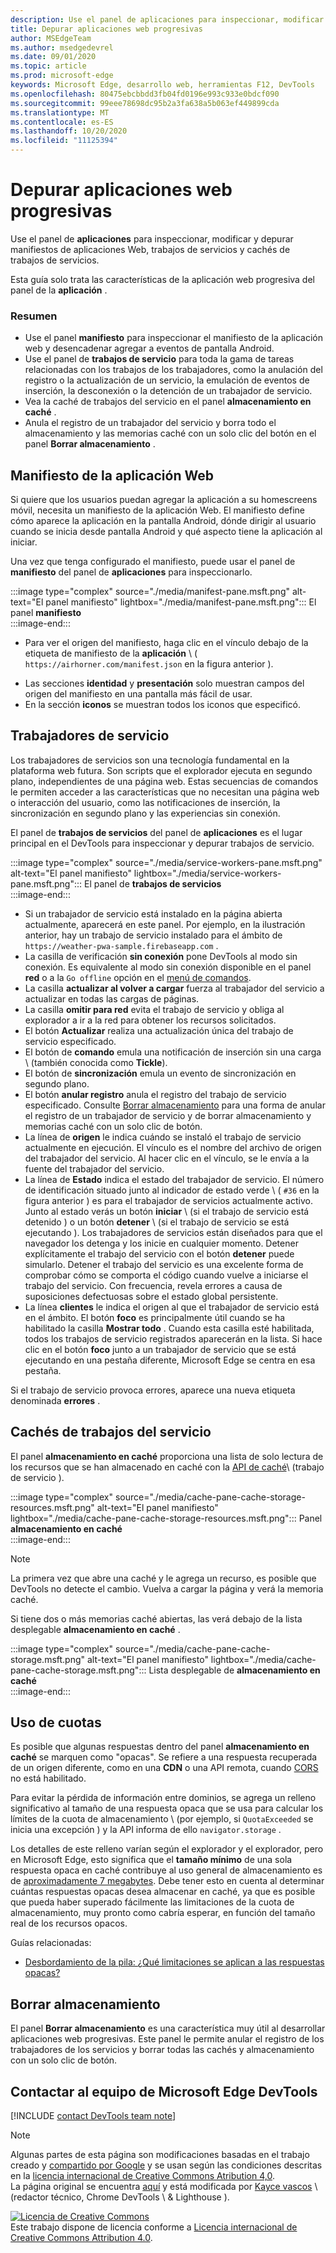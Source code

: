 ```yaml
---
description: Use el panel de aplicaciones para inspeccionar, modificar y depurar manifiestos de aplicaciones Web, trabajos de servicios y cachés de trabajos de servicios.
title: Depurar aplicaciones web progresivas
author: MSEdgeTeam
ms.author: msedgedevrel
ms.date: 09/01/2020
ms.topic: article
ms.prod: microsoft-edge
keywords: Microsoft Edge, desarrollo web, herramientas F12, DevTools
ms.openlocfilehash: 80475ebcbbdd3fb04fd0196e993c933e0bdcf090
ms.sourcegitcommit: 99eee78698dc95b2a3fa638a5b063ef449899cda
ms.translationtype: MT
ms.contentlocale: es-ES
ms.lasthandoff: 10/20/2020
ms.locfileid: "11125394"
---
```

<!-- Copyright Kayce Basques 

   Licensed under the Apache License, Version 2.0 (the "License");
   you may not use this file except in compliance with the License.
   You may obtain a copy of the License at

       https://www.apache.org/licenses/LICENSE-2.0

   Unless required by applicable law or agreed to in writing, software
   distributed under the License is distributed on an "AS IS" BASIS,
   WITHOUT WARRANTIES OR CONDITIONS OF ANY KIND, either express or implied.
   See the License for the specific language governing permissions and
   limitations under the License.  -->  

# Depurar aplicaciones web progresivas  

Use el panel de **aplicaciones** para inspeccionar, modificar y depurar manifiestos de aplicaciones Web, trabajos de servicios y cachés de trabajos de servicios.  

<!--Related Guides:  

*   [Progressive Web Apps](/web/progressive-web-apps)  -->

<!--TODO:  Link web "Progressive Web Apps" section when available. -->

Esta guía solo trata las características de la aplicación web progresiva del panel de la **aplicación** .  <!--If you're looking for help on the other panes, check out the last section of this guide, [Other Application panel guides](#other-application-panel-guides).  -->

<!--TODO:  Link to sections when available. -->

### Resumen  

*   Use el panel **manifiesto** para inspeccionar el manifiesto de la aplicación web y desencadenar agregar a eventos de pantalla Android.  
*   Use el panel de **trabajos de servicio** para toda la gama de tareas relacionadas con los trabajos de los trabajadores, como la anulación del registro o la actualización de un servicio, la emulación de eventos de inserción, la desconexión o la detención de un trabajador de servicio.  
*   Vea la caché de trabajos del servicio en el panel **almacenamiento en caché** .  
*   Anula el registro de un trabajador del servicio y borra todo el almacenamiento y las memorias caché con un solo clic del botón en el panel **Borrar almacenamiento** .  
    
## Manifiesto de la aplicación Web  

Si quiere que los usuarios puedan agregar la aplicación a su homescreens móvil, necesita un manifiesto de la aplicación Web.  El manifiesto define cómo aparece la aplicación en la pantalla Android, dónde dirigir al usuario cuando se inicia desde pantalla Android y qué aspecto tiene la aplicación al iniciar.  

<!--Related Guides:  

*   [Improve user experiences with a Web App Manifest](/web/fundamentals/web-app-manifest)  
*   [Using App Install Banners](/web/fundamentals/app-install-banners)  -->

<!--TODO:  Link to sections when available. -->

Una vez que tenga configurado el manifiesto, puede usar el panel de **manifiesto** del panel de **aplicaciones** para inspeccionarlo.  

:::image type="complex" source="./media/manifest-pane.msft.png" alt-text="El panel manifiesto" lightbox="./media/manifest-pane.msft.png":::
   El panel **manifiesto**  
:::image-end:::  

*   Para ver el origen del manifiesto, haga clic en el vínculo debajo de la etiqueta de manifiesto de la **aplicación** \ ( `https://airhorner.com/manifest.json` en la figura anterior \).  
<!-- *   Press the **Add to homescreen** button to simulate an Add to Homescreen event.  Check out the next section for more information.  -->  
*   Las secciones **identidad** y **presentación** solo muestran campos del origen del manifiesto en una pantalla más fácil de usar.  
*   En la sección **iconos** se muestran todos los iconos que especificó.  
    
<!--### Simulate Add to Homescreen events  -->

<!--A web app can only be added to a homescreen when the site is visited at least twice, with at least five minutes between visits.  While developing or debugging your Add to Homescreen workflow, this criteria can be inconvenient.  
The **Add to homescreen** button on the **App Manifest** pane lets you simulate Add to Homescreen events whenever you want.  -->

<!--You can test out this feature with the [Microsoft I/O 2016 progressive web app](https://events.alpahabet.com/io2016/), which has proper support for Add to Homescreen.  Clicking on **Add to Homescreen** while the app is open prompts Microsoft Edge to display the "add this site to your shelf" banner, which is the desktop equivalent of the "add to homescreen" banner for mobile devices.  -->

<!--  
:::image type="complex" source="./media/io.msft.png" alt-text="El panel manifiesto" lightbox="./media/io.msft.png":::
   Add to desktop shelf  
:::image-end:::
-->  

<!--
> [!Tip]
> Keep the **Console** drawer open while simulating Add to Homescreen events.  The Console tells you if your manifest has any issues and logs other information about the Add to Homescreen lifecycle.  -->

<!--The **Add to Homescreen** feature cannot yet simulate the workflow for mobile devices.  Notice how the "add to shelf" prompt was triggered in the screenshot above, even though DevTools is in Device Mode.  However, if you can successfully add your app to your desktop shelf, then it'll work for mobile, too.  -->

<!-- TODO: Rework content after sample app is created. -->

<!--If you want to test out the genuine mobile experience, you can connect a real mobile device to DevTools via **remote debugging**, and then click the **Add to Homescreen** button \(on DevTools\) to trigger the "add to homescreen" prompt on the connected mobile device.  -->

<!--TODO:  Link Debug "remote debugging" sections when available. -->

## Trabajadores de servicio  

Los trabajadores de servicios son una tecnología fundamental en la plataforma web futura.  Son scripts que el explorador ejecuta en segundo plano, independientes de una página web.  Estas secuencias de comandos le permiten acceder a las características que no necesitan una página web o interacción del usuario, como las notificaciones de inserción, la sincronización en segundo plano y las experiencias sin conexión.  

<!--Related Guides:  

*   [Intro to Service Workers](/web/fundamentals/primers/service-worker)  
*   [Push Notifications: Timely, Relevant, and Precise](/web/fundamentals/push-notifications)  -->  
    
<!--TODO:  Link to sections when available. -->  

El panel de **trabajos de servicios** del panel de **aplicaciones** es el lugar principal en el DevTools para inspeccionar y depurar trabajos de servicio.  

:::image type="complex" source="./media/service-workers-pane.msft.png" alt-text="El panel manifiesto" lightbox="./media/service-workers-pane.msft.png":::
   El panel de **trabajos de servicios**  
:::image-end:::  

*   Si un trabajador de servicio está instalado en la página abierta actualmente, aparecerá en este panel.  Por ejemplo, en la ilustración anterior, hay un trabajo de servicio instalado para el ámbito de `https://weather-pwa-sample.firebaseapp.com` .  
*   La casilla de verificación **sin conexión** pone DevTools al modo sin conexión.  Es equivalente al modo sin conexión disponible en el panel **red** o a la `Go offline` opción en el [menú de comandos][DevtoolsCommandMenuIndex].  
*   La casilla **actualizar al volver a cargar** fuerza al trabajador del servicio a actualizar en todas las cargas de páginas.  
*   La casilla **omitir para red** evita el trabajo de servicio y obliga al explorador a ir a la red para obtener los recursos solicitados.  
*   El botón **Actualizar** realiza una actualización única del trabajo de servicio especificado.  
*   El botón de **comando** emula una notificación de inserción sin una carga \ (también conocida como **Tickle**\).  
*   El botón de **sincronización** emula un evento de sincronización en segundo plano.  
*   El botón **anular registro** anula el registro del trabajo de servicio especificado.  Consulte [Borrar almacenamiento](#clear-storage) para una forma de anular el registro de un trabajador de servicio y de borrar almacenamiento y memorias caché con un solo clic de botón.  
*   La línea de **origen** le indica cuándo se instaló el trabajo de servicio actualmente en ejecución.  El vínculo es el nombre del archivo de origen del trabajador del servicio.  Al hacer clic en el vínculo, se le envía a la fuente del trabajador del servicio.  
*   La línea de **Estado** indica el estado del trabajador de servicio.  El número de identificación situado junto al indicador de estado verde \ ( `#36` en la figura anterior \) es para el trabajador de servicios actualmente activo.  Junto al estado verás un botón **iniciar** \ (si el trabajo de servicio está detenido \) o un botón **detener** \ (si el trabajo de servicio se está ejecutando \).  Los trabajadores de servicios están diseñados para que el navegador los detenga y los inicie en cualquier momento.  Detener explícitamente el trabajo del servicio con el botón **detener** puede simularlo.  Detener el trabajo del servicio es una excelente forma de comprobar cómo se comporta el código cuando vuelve a iniciarse el trabajo del servicio.  Con frecuencia, revela errores a causa de suposiciones defectuosas sobre el estado global persistente.  
*   La línea **clientes** le indica el origen al que el trabajador de servicio está en el ámbito.  El botón **foco** es principalmente útil cuando se ha habilitado la casilla **Mostrar todo** .  Cuando esta casilla esté habilitada, todos los trabajos de servicio registrados aparecerán en la lista.  Si hace clic en el botón **foco** junto a un trabajador de servicio que se está ejecutando en una pestaña diferente, Microsoft Edge se centra en esa pestaña.  
    
Si el trabajo de servicio provoca errores, aparece una nueva etiqueta denominada **errores** .  

<!--  
:::image type="complex" source="./media/sw-error.msft.png" alt-text="El panel manifiesto" lightbox="./media/sw-error.msft.png":::
   Service worker with errors  
:::image-end:::
-->  

<!--TODO:  Capture Service Worker Errors sample when available. -->
<!--TODO:  Link Web "How tickle works" sections when available. -->

## Cachés de trabajos del servicio  

El panel **almacenamiento en caché** proporciona una lista de solo lectura de los recursos que se han almacenado en caché con la [API de caché][MDNWebCacheAPI]\ (trabajo de servicio \).  

:::image type="complex" source="./media/cache-pane-cache-storage-resources.msft.png" alt-text="El panel manifiesto" lightbox="./media/cache-pane-cache-storage-resources.msft.png":::
   Panel **almacenamiento en caché**  
:::image-end:::  

> [!NOTE]
> La primera vez que abre una caché y le agrega un recurso, es posible que DevTools no detecte el cambio.  Vuelva a cargar la página y verá la memoria caché.  

Si tiene dos o más memorias caché abiertas, las verá debajo de la lista desplegable **almacenamiento en caché** .  

:::image type="complex" source="./media/cache-pane-cache-storage.msft.png" alt-text="El panel manifiesto" lightbox="./media/cache-pane-cache-storage.msft.png":::
   Lista desplegable de **almacenamiento en caché**  
:::image-end:::  

## Uso de cuotas  

Es posible que algunas respuestas dentro del panel **almacenamiento en caché** se marquen como "opacas".  Se refiere a una respuesta recuperada de un origen diferente, como en una **CDN** o una API remota, cuando [CORS][FetchHttpCorsProtocol] no está habilitado.  

<!--TODO:  Link Web "CDN" section when available. -->  
<!--TODO:  Link Web "opaque" section when available. -->

Para evitar la pérdida de información entre dominios, se agrega un relleno significativo al tamaño de una respuesta opaca que se usa para calcular los límites de la cuota de almacenamiento \ (por ejemplo, si `QuotaExceeded` se inicia una excepción \) y la API informa de ello `navigator.storage` .  

<!--TODO:  Link Estimating "`navigator.storage` API" sections when available. -->

Los detalles de este relleno varían según el explorador y el explorador, pero en Microsoft Edge, esto significa que el **tamaño mínimo** de una sola respuesta opaca en caché contribuye al uso general de almacenamiento es de [aproximadamente 7 megabytes][ChromiumIssues796060#c17].  Debe tener esto en cuenta al determinar cuántas respuestas opacas desea almacenar en caché, ya que es posible que pueda haber superado fácilmente las limitaciones de la cuota de almacenamiento, muy pronto como cabría esperar, en función del tamaño real de los recursos opacos.  

Guías relacionadas:  

*   [Desbordamiento de la pila: ¿Qué limitaciones se aplican a las respuestas opacas?][StackOverflowLimitationsForOpaqueResponses]  
<!--*   [Alphabet work container: Understanding Storage Quota](/web/tools/Alphabet-work-container/guides/storage-quota#beware_of_opaque_responses)  -->
    
<!--TODO:  Link Work container storage quota for opaque responses section when available. -->

## Borrar almacenamiento  

El panel **Borrar almacenamiento** es una característica muy útil al desarrollar aplicaciones web progresivas.  Este panel le permite anular el registro de los trabajadores de los servicios y borrar todas las cachés y almacenamiento con un solo clic de botón.  <!--Check out the section below to learn more.  -->

<!--Related Guides:  

*   [Clear Storage](/iterate/manage-data/local-storage#clear-storage)  -->
    
<!--TODO:  Link to sections when available. -->

<!--## Other Application panel guides   

Check out the guides below for more help on the other panes of the **Application** panel.  

Related Guides:  

*   [Inspect page resources](/iterate/manage-data/page-resources)  
*   [Inspect and manage local storage and caches](/iterate/manage-data/local-storage)  -->
    
## Contactar al equipo de Microsoft Edge DevTools  

[!INCLUDE [contact DevTools team note](./includes/contact-devtools-team-note.md)]  

<!-- links -->  

[DevtoolsCommandMenuIndex]: ./command-menu/index.md "Ejecutar comandos con el menú de comandos de Microsoft Edge DevTools | Microsoft docs"  

[ChromiumIssues796060#c17]: https://bugs.chromium.org/p/chromium/issues/detail?id=796060#c17 "Cromo problema 796060: el valor de almacenamiento en caché aumenta en cada actualización cuando el código de análisis está en HTML"  

[FetchHttpCorsProtocol]: https://fetch.spec.whatwg.org/#http-cors-protocol  

[MDNWebCacheAPI]: https://developer.mozilla.org/docs/Web/API/Cache "Caché-API Web | MDN"  

[StackOverflowLimitationsForOpaqueResponses]: https://stackoverflow.com/q/39109789/385997 "Desbordamiento de la pila: ¿Qué limitaciones se aplican a las respuestas opacas?"  

<!--[WebEstimatingAvailableStorageSpace]: whats-new/2017/08/estimating-available-storage-space  -->
<!--[RemoteDebugging]: /debug/remote-debugging/remote-debugging  -->

<!--[WebHowPushWorks]: /web/fundamentals/push-notifications/how-push-works  -->  
<!--[WebGlossaryCDN]: /web/fundamentals/glossary#CDN  -->
<!--[WebGlossaryOpaque]: /web/fundamentals/glossary#opaque-response  -->

> [!NOTE]
> Algunas partes de esta página son modificaciones basadas en el trabajo creado y [compartido por Google][GoogleSitePolicies] y se usan según las condiciones descritas en la [licencia internacional de Creative Commons Atribution 4,0][CCA4IL].  
> La página original se encuentra [aquí](https://developers.google.com/web/tools/chrome-devtools/progressive-web-apps) y está modificada por [Kayce vascos][KayceBasques] \ (redactor técnico, Chrome DevTools \ & Lighthouse \).  

[![Licencia de Creative Commons][CCby4Image]][CCA4IL]  
Este trabajo dispone de licencia conforme a [Licencia internacional de Creative Commons Attribution 4.0][CCA4IL].  

[CCA4IL]: https://creativecommons.org/licenses/by/4.0  
[CCby4Image]: https://i.creativecommons.org/l/by/4.0/88x31.png  
[GoogleSitePolicies]: https://developers.google.com/terms/site-policies  
[KayceBasques]: https://developers.google.com/web/resources/contributors/kaycebasques  
